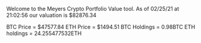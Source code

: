 Welcome to the Meyers Crypto Portfolio Value tool. 
As of 02/25/21 at 21:02:56 our valuation is $82876.34 

BTC Price = $47577.84
 ETH Price = $1494.51
BTC Holdings = 0.98BTC
 ETH holdings = 24.255477532ETH 
